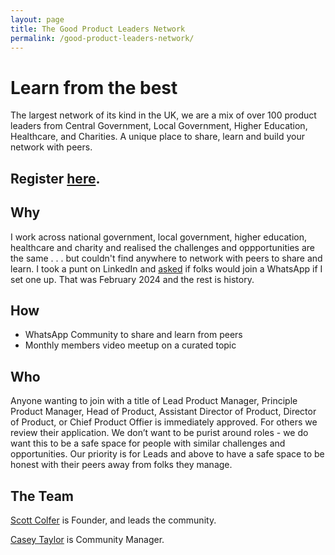 ```yaml
---
layout: page
title: The Good Product Leaders Network
permalink: /good-product-leaders-network/
---
```


# Learn from the best

The largest network of its kind in the UK, we are a mix of over 100 product leaders from Central Government, Local Government, Higher Education, Healthcare, and Charities. A unique place to share, learn and build your network with peers.

## Register [here](https://docs.google.com/forms/d/e/1FAIpQLScFgEDEjN3MTk51dIdVZzFKqVaej275kSMTeKKFENnswzmKMA/viewform).

## Why

I work across national government, local government, higher education, healthcare and charity and realised the challenges and oppportunities are the same . . . but couldn't find anywhere to network with peers to share and learn. I took a punt on LinkedIn and [asked](https://www.linkedin.com/posts/scottcolfer_shout-if-you-want-to-join-a-whatsapp-group-activity-7165343423577714689-g5fS) if folks would join a WhatsApp if I set one up. That was February 2024 and the rest is history.

## How

- WhatsApp Community to share and learn from peers
- Monthly members video meetup on a curated topic

## Who

Anyone wanting to join with a title of Lead Product Manager, Principle Product Manager, Head of Product, Assistant Director of Product, Director of Product, or Chief Product Offier is immediately approved. For others we review their application. We don’t want to be purist around roles - we do want this to be a safe space for people with similar challenges and opportunities. Our priority is for Leads and above to have a safe space to be honest with their peers away from folks they manage.

## The Team


[Scott Colfer](https://www.linkedin.com/in/scottcolfer/) is Founder, and leads the community.

[Casey Taylor](https://www.linkedin.com/in/casey-taylor2000/) is Community Manager.
